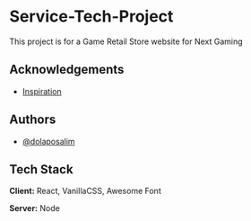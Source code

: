 # Service-Tech-Project
This project is for a Game Retail Store website for Next Gaming

## Acknowledgements

 - [Inspiration](https://pinterest.com)

 ## Authors

- [@dolaposalim](https://www.github.com/dolaposalim)

## Tech Stack

**Client:** React, VanillaCSS, Awesome Font

**Server:** Node
